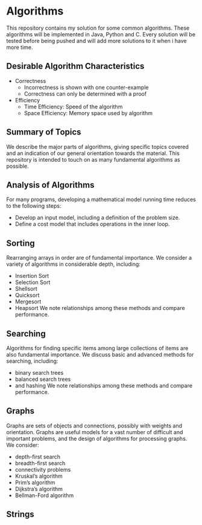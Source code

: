 # Algorithms

This repository contains my solution for some common algorithms. These algorithms will be implemented in Java, Python and C. Every solution will be tested before being pushed and will add more solutions to it when i have more time.

## Desirable Algorithm Characteristics

* Correctness
	- Incorrectness is shown with one counter-example
	- Correctness can only be determined with a proof
* Efficiency
	- Time Efficiency:  Speed of the algorithm
	- Space Efficiency: Memory space used by algorithm

## Summary of Topics
We describe the major parts of algorithms, giving specific topics covered and an indication of our general orientation towards the material. This repository is intended to touch on as many fundamental algorithms as possible.

## Analysis of Algorithms
For many programs, developing a mathematical model running time reduces to the following steps:
* Develop an input model, including a definition of the problem size.
* Define a cost model that includes operations in the inner loop.

## Sorting
Rearranging arrays in order are of fundamental importance. We consider a variety of algorithms in considerable depth, including:
* Insertion Sort
* Selection Sort
* Shellsort
* Quicksort
* Mergesort
* Heapsort
We note relationships among these methods and compare performance.

## Searching
Algorithms for finding specific items among large collections of items are also fundamental importance. We discuss basic and advanced methods for searching, including:
* binary search trees
* balanced search trees
* and hashing
We note relationships among these methods and compare performance.

## Graphs
Graphs are sets of objects and connections, possibly with weights and orientation. Graphs are useful models for a vast number of difficult and important problems, and the design of algorithms for processing graphs. We consider:
* depth-first search
* breadth-first search
* connectivity problems
* Kruskal’s algorithm
* Prim’s algorithm
* Dijkstra’s algorithm
* Bellman-Ford algorithm

## Strings
